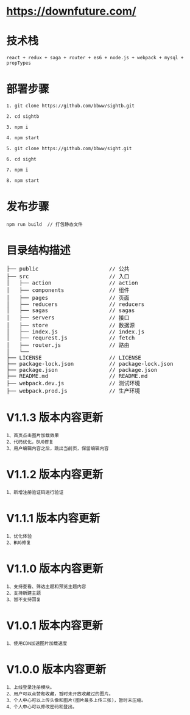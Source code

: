 # https://downfuture.com/

# 技术栈
    react + redux + saga + router + es6 + node.js + webpack + mysql + propTypes

# 部署步骤
    1. git clone https://github.com/bbww/sightb.git

    2. cd sightb

    3. npm i

    4. npm start

    5. git clone https://github.com/bbww/sight.git

    6. cd sight

    7. npm i

    8. npm start

# 发布步骤
    npm run build  // 打包静态文件

# 目录结构描述
<pre>
├── public                      // 公共
├── src                         // 入口
│   ├── action                  // action
│   ├── components              // 组件
│   ├── pages                   // 页面
│   ├── reducers                // reducers
│   ├── sagas                   // sagas
│   ├── servers                 // 接口
│   ├── store                   // 数据源
│   ├── index.js                // index.js
│   ├── requrest.js             // fetch
│   ├── router.js               // 路由
│   └── 
├── LICENSE                     // LICENSE 
├── package-lock.json           // package-lock.json
├── package.json                // package.json
├── README.md                   // README.md
├── webpack.dev.js              // 测试环境
├── webpack.prod.js             // 生产环境
</pre>
# V1.1.3 版本内容更新
    1、首页点击图片加载效果
    2、代码优化，BUG修复
    3、用户编辑内容之后，跳出当前页，保留编辑内容
# V1.1.2 版本内容更新
    1、新增注册验证码进行验证
# V1.1.1 版本内容更新
    1、优化体验
    2、BUG修复
# V1.1.0 版本内容更新
    1、支持查看、筛选主题和预览主题内容
    2、支持新建主题
    3、暂不支持回复
# V1.0.1 版本内容更新
    1、使用CDN加速图片加载速度
# V1.0.0 版本内容更新
    1、上线登录注册模块。
    2、用户可以点赞和收藏，暂时未开放收藏过的图片。
    3、个人中心可以上传头像和图片(图片最多上传三张)，暂时未压缩。
    4、个人中心可以修改密码和登出。